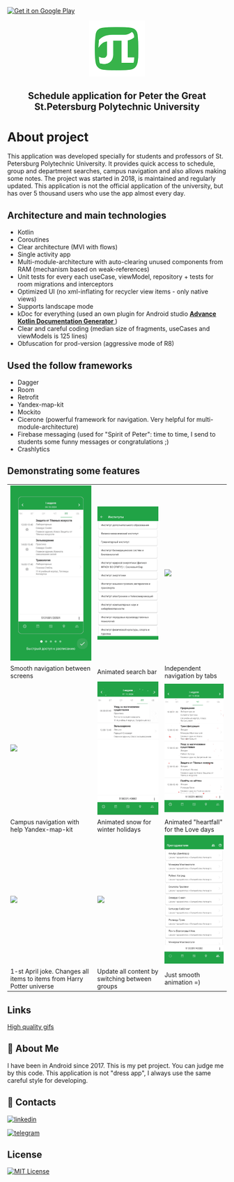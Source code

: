 <!-- PROJECT LOGO -->
<a href="https://play.google.com/store/apps/details?id=argument.twins.com.polykekschedule"><img alt="Get it on Google Play" src="https://play.google.com/intl/en_us/badges/images/generic/en-play-badge.png" height=60px /></a>
<div align="center">
	<a href="https://english.spbstu.ru">
		<img src="images/logo.webp" alt="Logo" width="128" height="128">
	</a>
	<h2 align="center">Schedule application for Peter the Great St.Petersburg Polytechnic University</h2>
</div>

# About project
This application was developed specially for students and professors of St. Petersburg Polytechnic University. It provides quick access to schedule, group and department searches, campus navigation and also allows making some notes. The project was started in 2018, is maintained and regularly updated. This application is not the official application of the university, but has over 5 thousand users who use the app almost every day.

## Architecture and main technologies
+ Kotlin
+ Coroutines
+ Clear architecture (MVI with flows)
+ Single activity app
+ Multi-module-architecture with auto-clearing unused components from RAM (mechanism based on weak-references)
+ Unit tests for every each useCase, viewModel, repository + tests for room migrations and interceptors
+ Optimized UI (no xml-inflating for recycler view items - only native views)
+ Supports landscape mode
+ kDoc for everything (used an own plugin for Android studio <a href="https://plugins.jetbrains.com/plugin/17719-advance-kotlin-documentation-generator">
		<b>Advance Kotlin Documentation Generator</b>
	</a>)
+ Clear and careful coding (median size of fragments, useCases and viewModels is 125 lines)
+ Obfuscation for prod-version (aggressive mode of R8)

## Used the follow frameworks
+ Dagger
+ Room
+ Retrofit
+ Yandex-map-kit
+ Mockito
+ Cicerone (powerful framework for navigation. Very helpful for multi-module-architecture)
+ Firebase messaging (used for "Spirit of Peter": time to time, I send to students some funny messages or congratulations ;)
+ Crashlytics


## Demonstrating some features
<table>
    <tr>
        <td>
			<a href="https://github.com/georrge1994/polykek-schedule-app/blob/main/high_quality_gifs/1_welcome_navigation.gif">
				<img src="https://github.com/georrge1994/polykek-schedule-app/blob/main/gifs/1_welcome_navigation.gif" width="256"/>
			</a>
        </td>
        <td>
			<a href="https://github.com/georrge1994/polykek-schedule-app/blob/main/high_quality_gifs/2_group_search.gif">
				<img src="https://github.com/georrge1994/polykek-schedule-app/blob/main/gifs/2_group_search.gif" width="256"/>
			</a>
        </td>
        <td>
			<a href="https://github.com/georrge1994/polykek-schedule-app/blob/main/high_quality_gifs/3_independed_tab_navigation.gif">
				<img src="https://github.com/georrge1994/polykek-schedule-app/blob/main/gifs/3_independed_tab_navigation.gif" width="256"/>
			</a>
        </td>
    </tr>
    <tr>
        <td>
            Smooth navigation between screens
        </td>
        <td>
            Animated search bar
        </td>
        <td>
            Independent navigation by tabs
        </td>
    </tr>
    <tr>
        <td>
			<a href="https://github.com/georrge1994/polykek-schedule-app/blob/main/high_quality_gifs/4_yandex_map_kit.gif">
				<img src="https://github.com/georrge1994/polykek-schedule-app/blob/main/gifs/4_yandex_map_kit.gif" width="256"/>
			</a>
        </td>
        <td>
			<a href="https://github.com/georrge1994/polykek-schedule-app/blob/main/high_quality_gifs/5_snow_animation.gif">
				<img src="https://github.com/georrge1994/polykek-schedule-app/blob/main/gifs/5_snow_animation.gif" width="256"/>
			</a>
        </td>
        <td>
			<a href="https://github.com/georrge1994/polykek-schedule-app/blob/main/high_quality_gifs/6_heartfall_animation.gif">
				<img src="https://github.com/georrge1994/polykek-schedule-app/blob/main/gifs/6_heartfall_animation.gif" width="256"/>
			</a>
        </td>
    </tr>
    <tr>
        <td>
            Campus navigation with help Yandex-map-kit
        </td>
        <td>
            Animated snow for winter holidays
        </td>
        <td>
            Animated "heartfall" for the Love days
        </td>
    </tr>
	    <tr>
        <td>
			<a href="https://github.com/georrge1994/polykek-schedule-app/blob/main/high_quality_gifs/7_harry_potter_feature.gif">
				<img src="https://github.com/georrge1994/polykek-schedule-app/blob/main/gifs/7_harry_potter_feature.gif" width="256"/>
			</a>
        </td>
        <td>
			<a href="https://github.com/georrge1994/polykek-schedule-app/blob/main/high_quality_gifs/8_switching_between_selected_items.gif">
				<img src="https://github.com/georrge1994/polykek-schedule-app/blob/main/gifs/8_switching_between_selected_items.gif" width="256"/>
			</a>
        </td>
        <td>
			<a href="https://github.com/georrge1994/polykek-schedule-app/blob/main/high_quality_gifs/9_smooth_animation.gif">
				<img src="https://github.com/georrge1994/polykek-schedule-app/blob/main/gifs/9_smooth_animation.gif" width="256"/>
			</a>
        </td>
    </tr>
    <tr>
        <td>
            1-st April joke. Changes all items to items from Harry Potter universe
        </td>
        <td>
            Update all content by switching between groups
        </td>
        <td>
            Just smooth animation =)
        </td>
    </tr>
</table>

## Links
<a href="https://github.com/georrge1994/polykek-schedule-app/blob/main/high_quality_gifs">High quality gifs</a>


## 🚀 About Me
I have been in Android since 2017. This is my pet project. You can judge me by this code. This application is not "dress app", I always use the same careful style for developing.

## 🔗 Contacts
[![linkedin](https://img.shields.io/badge/linkedin-0A66C2?style=for-the-badge&logo=linkedin&logoColor=white)](https://www.linkedin.com/in/georgiy-chebotarev/)

[![telegram](https://img.shields.io/badge/-telegram-red?color=white&logo=telegram)](https://t.me/georrge1994)

## License
[![MIT License](https://img.shields.io/badge/License-MIT-green.svg)](https://choosealicense.com/licenses/mit/) 